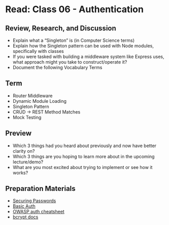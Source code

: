 # Read: Class 06 - Authentication

## Review, Research, and Discussion

* Explain what a “Singleton” is (in Computer Science terms)
* Explain how the Singleton pattern can be used with Node modules, specifically with classes
* If you were tasked with building a middleware system like Express uses, what approach might you take to construct/operate it?
* Document the following Vocabulary Terms

## Term

* Router Middleware
* Dynamic Module Loading
* Singleton Pattern
* CRUD -> REST Method Matches
* Mock Testing

## Preview

* Which 3 things had you heard about previously and now have better clarity on?
* Which 3 things are you hoping to learn more about in the upcoming lecture/demo?
* What are you most excited about trying to implement or see how it works?

## Preparation Materials

* [Securing Passwords](https://thehackernews.com/2014/04/securing-passwords-with-bcrypt-hashing.html)
* [Basic Auth](https://en.wikipedia.org/wiki/Basic_access_authentication)
* [OWASP auth cheatsheet](https://www.owasp.org/index.php/Authentication_Cheat_Sheet)
* [bcrypt docs](https://www.npmjs.com/package/bcrypt)